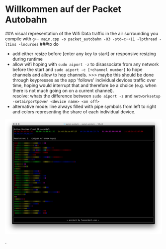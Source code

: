 # Willkommen auf der Packet Autobahn
##A visual representation of the Wifi Data traffic in the air surrounding you
compile with ```g++ main.cpp -o packet_autobahn -O3 -std=c++11 -lpthread -ltins -lncurses```
###to do
- add either resize before [enter any key to start] or responsive resizing during runtime
- allow wifi hoping with ```sudo aiport -z``` to disassociate from any network before the start and ```sudo aiport -c [+channel number]``` to hope channels and allow to hop channels. >>> maybe this should be done through keypresses as the app 'follows' individual devices traffic over time, hoping would interrupt that and therefore be a choice (e.g. when there is not much going on on a current channel). <br> resolve: whats the difference between ```sudo aiport -z``` and ```networksetup -setairportpower <device name> <on off>```
- alternative mode: line always filled with pipe symbols from left to right and colors representing the share of each individual device.

![screenshot](https://github.com/leoneckert/packet-autobahn/blob/master/in_progres_screenshot_1.png)

.